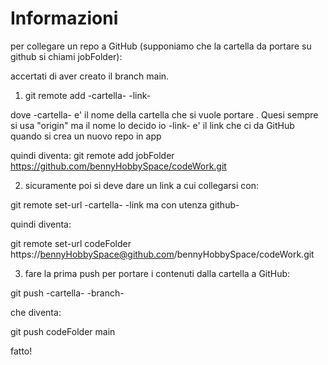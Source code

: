 # Informazioni 
 
per collegare un repo a GitHub (supponiamo che la cartella da portare su github si chiami jobFolder):

accertati di aver creato il branch main.

1) git remote add -cartella- -link-

dove 
-cartella- e' il nome della cartella che si vuole portare . Quesi sempre si usa "origin" ma il nome lo decido io
-link- e' il link che ci da GitHub quando si crea un nuovo repo in app

quindi diventa:
git remote add jobFolder https://github.com/bennyHobbySpace/codeWork.git

2) sicuramente poi si deve dare un link a cui collegarsi con:
 
git remote set-url -cartella- -link ma con utenza github-

quindi diventa:

git remote set-url codeFolder https://bennyHobbySpace@github.com/bennyHobbySpace/codeWork.git

3) fare la prima push per portare i contenuti dalla cartella a GitHub:

git push -cartella- -branch-

che diventa:

git push codeFolder main

fatto!


